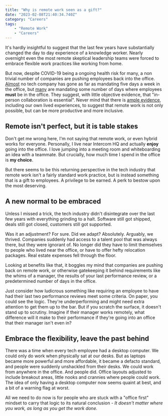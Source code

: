 ```yaml
---
title: "Why is remote work seen as a gift?"
date: "2023-02-08T21:40:34.740Z"
category: "Careers"
tags:
    - "Remote Work"
    - "Careers"
---
```


It's hardly insightful to suggest that the last few years have substantially changed the day to day experience of a knowledge worker. Nearly overnight even the most remote skeptical leadership teams were forced to embrace flexible work practices like working from home.

But now, despite COVID-19 being a ongoing health risk for many, a non trivial number of companies are pushing employees back into the office. [Almost](https://www.bloomberg.com/news/articles/2022-11-10/musk-s-first-email-to-twitter-staff-ends-remote-work) no tech company has gone as far as mandating five days a week in the office, but [many](https://tech.co/news/tim-cook-apple-return-office-mandate) are mandating some number of days where employees **must** be in the office. They suggest, with little objective evidence, that "in-person collaboration is essential". Never mind that there is [ample evidence](https://futureforum.com/research/), including our own lived experiences, to suggest that remote work is not only possible, but can be more productive and more inclusive.

## Remote isn't perfect, but it is table stakes

Don't get me wrong here, I'm not saying that remote work, or even hybrid works for everyone. Personally, I live near Intercom HQ and actually **enjoy** going into the office. I love jumping into a meeting room and whiteboarding an idea with a teammate. But crucially, how much time I spend in the office is **my choice**. 

But there seems to be this returning perspective in the tech industry that remote work isn't a fairly standard work practice, but is instead something that is a gift to employees. A privilege to be earned. A perk to bestow upon the most deserving.

## A new normal to be embraced

Unless I missed a trick, the tech industry didn't disintegrate over the last few years with everything grinding to a halt. Software still got shipped, deals still got closed, customers still got supported. 

Was it an adjustment? For sure. Did we adapt? Absolutely. Arguably, we thrived. Companies suddenly had access to a talent pool that was always there, but they were ignorant of. No longer did they have to limit themselves to people who lived near the office, or have to offer hefty relocation packages. Real estate expenses fell through the floor.

Looking at benefits like that, it boggles my mind that companies are pushing back on remote work, or otherwise gatekeeping it behind requirements like the whims of a manager, the results of your last performance review, or a predetermined number of days in the office.

Just consider how ludicrous something like requiring an employee to have had their last two performance reviews meet some criteria. On paper, you could see the logic. They're underperforming and might need extra attention to get them up to the bar. But if you scratch the surface, it doesn't stand up to scrutiny. Imagine if their manager works remotely, what difference will it make to their performance if they're going into an office that their manager isn't even in?

## Embrace the flexibility, leave the past behind

There was a time when every tech employee had a desktop computer. We could only do work when physically sat at our desks. But as laptops became more powerful and more affordable, it became a defacto standard, and people were suddenly unshackled from their desks. We could work from anywhere in the office. And people did. Office layouts adjusted to include breakout areas, little nooks and crannies where people could work. The idea of only having a desktop computer now seems quaint at best, and a bit of a warning flag at worst. 

All we need to do now is for people who are stuck with a "office first" mindset to carry that logic to its natural conclusion - _It doesn't matter where you work, as long as you get the work done._




